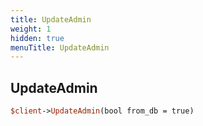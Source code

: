 ```yaml
---
title: UpdateAdmin
weight: 1
hidden: true
menuTitle: UpdateAdmin
---
```

## UpdateAdmin
```perl
$client->UpdateAdmin(bool from_db = true)
```